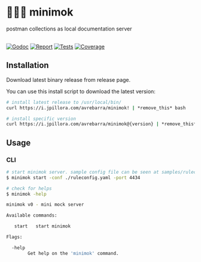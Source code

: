 <div class="info" align="left">
  <h1 class="name">🦹🏾‍♀️ minimok</h1>
  postman collections as local documentation server
  <br>
  <br>

[![Godoc][godoc-image]][godoc-url]
[![Report][report-image]][report-url]
[![Tests][tests-image]][tests-url]
[![Coverage][coverage-image]][coverage-url]

</div>


## Installation

Download latest binary release from release page.

You can use this install script to download the latest version:

```sh
# install latest release to /usr/local/bin/
curl https://i.jpillora.com/avrebarra/minimok! | *remove_this* bash
```

```sh
# install specific version
curl https://i.jpillora.com/avrebarra/minimok@{version} | *remove_this* bash
```

## Usage
### CLI 
```bash
# start minimok server. sample config file can be seen at samples/ruleconfig.yaml.
$ minimok start -conf ./ruleconfig.yaml -port 4434
```

```bash
# check for helps
$ minimok -help

minimok v0 - mini mock server

Available commands:

   start   start minimok 

Flags:

  -help
        Get help on the 'minimok' command.
```

[godoc-image]: https://godoc.org/github.com/avrebarra/minimok?status.svg
[godoc-url]: https://godoc.org/github.com/avrebarra/minimok
[report-image]: https://goreportcard.com/badge/github.com/avrebarra/minimok
[report-url]: https://goreportcard.com/report/github.com/avrebarra/minimok
[tests-image]: https://cloud.drone.io/api/badges/avrebarra/minimok/status.svg
[tests-url]: https://cloud.drone.io/avrebarra/minimok
[coverage-image]: https://codecov.io/gh/avrebarra/minimok/graph/badge.svg
[coverage-url]: https://codecov.io/gh/avrebarra/minimok
[sponsor-image]: https://img.shields.io/badge/github-donate-green.svg